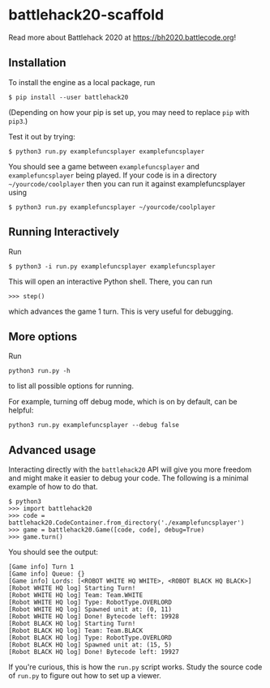 # battlehack20-scaffold

Read more about Battlehack 2020 at https://bh2020.battlecode.org!

## Installation
To install the engine as a local package, run
```
$ pip install --user battlehack20
```

(Depending on how your pip is set up, you may need to replace `pip` with `pip3`.) 

Test it out by trying:

```
$ python3 run.py examplefuncsplayer examplefuncsplayer
```

You should see a game between `examplefuncsplayer` and `examplefuncsplayer` being played.
If your code is in a directory `~/yourcode/coolplayer` then you can run it against examplefuncsplayer using

```
$ python3 run.py examplefuncsplayer ~/yourcode/coolplayer
```

## Running Interactively

Run

```
$ python3 -i run.py examplefuncsplayer examplefuncsplayer
```

This will open an interactive Python shell. There, you can run

```
>>> step()
```

which advances the game 1 turn. This is very useful for debugging.

## More options

Run

```
python3 run.py -h
```

to list all possible options for running.

For example, turning off debug mode, which is on by default, can be helpful:

```
python3 run.py examplefuncsplayer --debug false
```

## Advanced usage

Interacting directly with the `battlehack20` API will give you more freedom and might make it easier to debug your code. The following is a minimal example of how to do that.

```
$ python3
>>> import battlehack20
>>> code = battlehack20.CodeContainer.from_directory('./examplefuncsplayer')
>>> game = battlehack20.Game([code, code], debug=True)
>>> game.turn()
```

You should see the output:
```
[Game info] Turn 1
[Game info] Queue: {}
[Game info] Lords: [<ROBOT WHITE HQ WHITE>, <ROBOT BLACK HQ BLACK>]
[Robot WHITE HQ log] Starting Turn!
[Robot WHITE HQ log] Team: Team.WHITE
[Robot WHITE HQ log] Type: RobotType.OVERLORD
[Robot WHITE HQ log] Spawned unit at: (0, 11)
[Robot WHITE HQ log] Done! Bytecode left: 19928
[Robot BLACK HQ log] Starting Turn!
[Robot BLACK HQ log] Team: Team.BLACK
[Robot BLACK HQ log] Type: RobotType.OVERLORD
[Robot BLACK HQ log] Spawned unit at: (15, 5)
[Robot BLACK HQ log] Done! Bytecode left: 19927
```

If you're curious, this is how the `run.py` script works. Study the source code of `run.py` to figure out how to set up a viewer.
